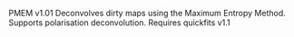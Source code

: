 PMEM v1.01
Deconvolves dirty maps using the Maximum Entropy Method. Supports polarisation deconvolution.
Requires quickfits v1.1
